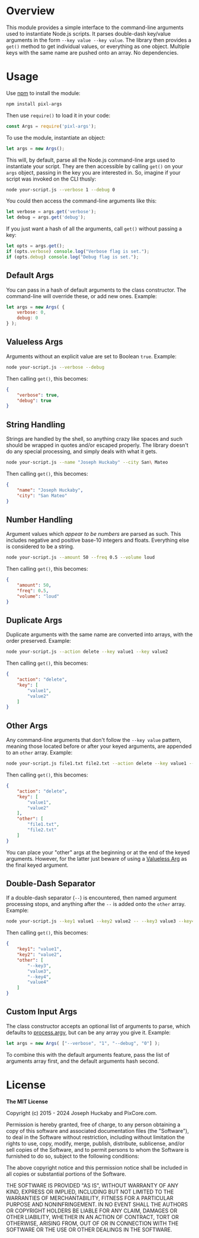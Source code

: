 # Overview

This module provides a simple interface to the command-line arguments used to instantiate Node.js scripts.  It parses double-dash key/value arguments in the form `--key value --key value`.  The library then provides a `get()` method to get individual values, or everything as one object.  Multiple keys with the same name are pushed onto an array.  No dependencies.

# Usage

Use [npm](https://www.npmjs.com/) to install the module:

```sh
npm install pixl-args
```

Then use `require()` to load it in your code:

```js
const Args = require('pixl-args');
```

To use the module, instantiate an object:

```js
let args = new Args();
```

This will, by default, parse all the Node.js command-line args used to instantiate your script.  They are then accessible by calling `get()` on your `args` object, passing in the key you are interested in.  So, imagine if your script was invoked on the CLI thusly:

```sh
node your-script.js --verbose 1 --debug 0
```

You could then access the command-line arguments like this:

```js
let verbose = args.get('verbose');
let debug = args.get('debug');
```

If you just want a hash of all the arguments, call `get()` without passing a key:

```js
let opts = args.get();
if (opts.verbose) console.log("Verbose flag is set.");
if (opts.debug) console.log("Debug flag is set.");
```

## Default Args

You can pass in a hash of default arguments to the class constructor.  The command-line will override these, or add new ones.  Example:

```js
let args = new Args( {
	verbose: 0,
	debug: 0
} );
```

## Valueless Args

Arguments without an explicit value are set to Boolean `true`.  Example:

```sh
node your-script.js --verbose --debug
```

Then calling `get()`, this becomes:

```json
{
	"verbose": true,
	"debug": true
}
```

## String Handling

Strings are handled by the shell, so anything crazy like spaces and such should be wrapped in quotes and/or escaped properly.  The library doesn't do any special processing, and simply deals with what it gets.

```sh
node your-script.js --name "Joseph Huckaby" --city San\ Mateo
```

Then calling `get()`, this becomes:

```json
{
	"name": "Joseph Huckaby",
	"city": "San Mateo"
}
```

## Number Handling

Argument values which *appear to be numbers* are parsed as such.  This includes negative and positive base-10 integers and floats.  Everything else is considered to be a string.

```sh
node your-script.js --amount 50 --freq 0.5 --volume loud
```

Then calling `get()`, this becomes:

```json
{
	"amount": 50,
	"freq": 0.5,
	"volume": "loud"
}
```

## Duplicate Args

Duplicate arguments with the same name are converted into arrays, with the order preserved.  Example:

```sh
node your-script.js --action delete --key value1 --key value2
```

Then calling `get()`, this becomes:

```json
{
	"action": "delete",
	"key": [
		"value1",
		"value2"
	]
}
```

## Other Args

Any command-line arguments that don't follow the `--key value` pattern, meaning those located before or after your keyed arguments, are appended to an `other` array.  Example:

```sh
node your-script.js file1.txt file2.txt --action delete --key value1 --key value2
```

Then calling `get()`, this becomes:

```json
{
	"action": "delete",
	"key": [
		"value1",
		"value2"
	],
	"other": [
		"file1.txt",
		"file2.txt"
	]
}
```

You can place your "other" args at the beginning or at the end of the keyed arguments.  However, for the latter just beware of using a [Valueless Arg](#valueless-args) as the final keyed argument.

## Double-Dash Separator

If a double-dash separator (`--`) is encountered, then named argument processing stops, and anything after the `--` is added onto the `other` array.  Example:

```sh
node your-script.js --key1 value1 --key2 value2 -- --key3 value3 --key4 value4
```

Then calling `get()`, this becomes:

```json
{
	"key1": "value1",
	"key2": "value2",
	"other": [
		"--key3",
		"value3",
		"--key4",
		"value4"
	]
}
```

## Custom Input Args

The class constructor accepts an optional list of arguments to parse, which defaults to [process.argv](https://nodejs.org/docs/latest/api/process.html#processargv), but can be any array you give it.  Example:

```js
let args = new Args( ["--verbose", "1", "--debug", "0"] );
```

To combine this with the default arguments feature, pass the list of arguments array first, and the default arguments hash second.

# License

**The MIT License**

Copyright (c) 2015 - 2024 Joseph Huckaby and PixCore.com.

Permission is hereby granted, free of charge, to any person obtaining a copy
of this software and associated documentation files (the "Software"), to deal
in the Software without restriction, including without limitation the rights
to use, copy, modify, merge, publish, distribute, sublicense, and/or sell
copies of the Software, and to permit persons to whom the Software is
furnished to do so, subject to the following conditions:

The above copyright notice and this permission notice shall be included in
all copies or substantial portions of the Software.

THE SOFTWARE IS PROVIDED "AS IS", WITHOUT WARRANTY OF ANY KIND, EXPRESS OR
IMPLIED, INCLUDING BUT NOT LIMITED TO THE WARRANTIES OF MERCHANTABILITY,
FITNESS FOR A PARTICULAR PURPOSE AND NONINFRINGEMENT. IN NO EVENT SHALL THE
AUTHORS OR COPYRIGHT HOLDERS BE LIABLE FOR ANY CLAIM, DAMAGES OR OTHER
LIABILITY, WHETHER IN AN ACTION OF CONTRACT, TORT OR OTHERWISE, ARISING FROM,
OUT OF OR IN CONNECTION WITH THE SOFTWARE OR THE USE OR OTHER DEALINGS IN
THE SOFTWARE.
